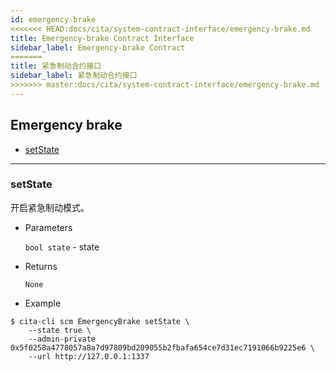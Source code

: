 ```yaml
---
id: emergency-brake
<<<<<<< HEAD:docs/cita/system-contract-interface/emergency-brake.md
title: Emergency-brake Contract Interface
sidebar_label: Emergency-brake Contract
=======
title: 紧急制动合约接口
sidebar_label: 紧急制动合约接口
>>>>>>> master:docs/cita/system-contract-interface/emergency-brake.md
---
```


<h2 class="hover-list">Emergency brake</h2>

* [setState](#setState)

***

### setState

开启紧急制动模式。

* Parameters

    `bool state` - state

* Returns

    `None`

* Example

```shell
$ cita-cli scm EmergencyBrake setState \
    --state true \
    --admin-private 0x5f0258a4778057a8a7d97809bd209055b2fbafa654ce7d31ec7191066b9225e6 \
    --url http://127.0.0.1:1337
```
